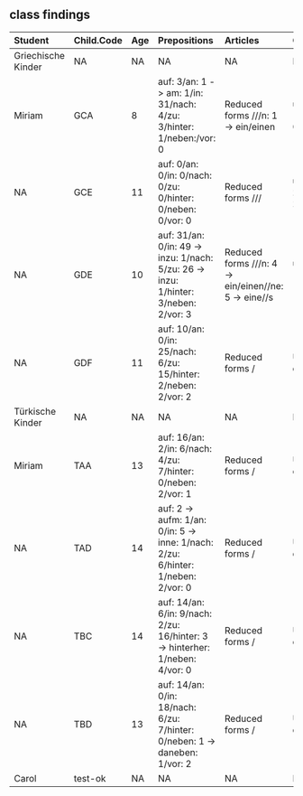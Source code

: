 ## class findings
                     
|Student|Child.Code|Age|Prepositions|Articles|Conjunctions|Hesitation.phenomena..Pauses..repeated.articles|Self.correction..content.or.form.|
|:--|:--|:--|:--|:--|:--|:--|:--|
|Griechische Kinder|NA|NA|NA|NA|NA|NA|NA|
|Miriam|GCA|8|auf: 3/an: 1 -> am: 1/in: 31/nach: 4/zu: 3/hinter: 1/neben:/vor: 0|Reduced forms ///n: 1 -> ein/einen|und: 95/dann: 11/danach: 0/weil: 1|Viele Pausen, häufiges Zögern|Wenig Selbstkorrekturen|
|NA|GCE|11|auf: 0/an: 0/in: 0/nach: 0/zu: 0/hinter: 0/neben: 0/vor: 0|Reduced forms ///|und: 180/dann: 25/danach: 2/weil: 3|Wenig Pausen oder Zögern|Mehr Selbstkorrekturen|
|NA|GDE|10|auf: 31/an: 0/in: 49 -> inzu: 1/nach: 5/zu: 26 -> inzu: 1/hinter: 3/neben: 2/vor: 3|Reduced forms ///n: 4 -> ein/einen//ne: 5 -> eine//s|und: 57/dann: 13/danach: 1/weil: 9|Seit 10 Jahren in Deutschland/Keine Audio-Datei|NA|
|NA|GDF|11|auf: 10/an: 0/in: 25/nach: 6/zu: 15/hinter: 2/neben: 2/vor: 2|Reduced forms /|Und/Und dann/danach/weil|Wenig Pausen oder Zögern|Bewusste Selbstkorrekturen|
|Türkische Kinder|NA|NA|NA|NA|NA|NA|NA|
|Miriam|TAA|13|auf: 16/an: 2/in: 6/nach: 4/zu: 7/hinter: 0/neben: 2/vor: 1|Reduced forms /|Und/Und dann/danach/weil|Wenig Pausen oder Zögern|Inhaltliche Selbstkorrekturen, weniger grammatikalisch|
|NA|TAD|14|auf: 2 -> aufm: 1/an: 0/in: 5 -> inne: 1/nach: 2/zu: 6/hinter: 1/neben: 2/vor: 0|Reduced forms /|Und/Und dann/danach/weil|Viele Pausen, häufiges Zögern|Wenig Selbstkorrekturen|
|NA|TBC|14|auf: 14/an: 6/in: 9/nach: 2/zu: 16/hinter: 3 -> hinterher: 1/neben: 4/vor: 0|Reduced forms /|Und/Und dann/danach/weil|Viele Pausen, häufiges Zögern|Wenig Selbstkorrekturen|
|NA|TBD|13|auf: 14/an: 0/in: 18/nach: 6/zu: 7/hinter: 0/neben: 1 -> daneben: 1/vor: 2|Reduced forms /|Und/Und dann/danach/weil|Wenig Pausen oder Zögern|Wenig Selbstkorrekturen|
|Carol|test-ok|NA|NA|NA|NA|NA|NA|
